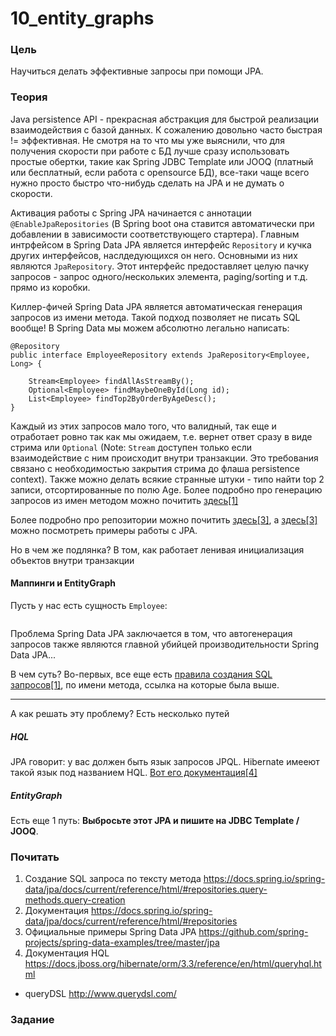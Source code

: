 # 10_entity_graphs

### Цель

Научиться делать эффективные запросы при помощи JPA. 

### Теория

Java persistence API - прекрасная абстракция для быстрой реализации взаимодействия с базой данных. К сожалению довольно 
часто быстрая != эффективная. Не смотря на то что мы уже выяснили, что для получения скорости при работе с БД лучше 
сразу использовать простые обертки, такие как Spring JDBC Template или JOOQ (платный или бесплатный, если работа с opensource БД),
все-таки чаще всего нужно просто быстро что-нибудь сделать на JPA и не думать о скорости.

Активация работы с Spring JPA начинается с аннотации ```@EnableJpaRepositories``` (В Spring boot она ставится автоматически при
добавлении в зависимости соответствующего стартера). Главным интрфейсом в Spring Data JPA является интерфейс ```Repository``` 
и кучка других интерфейсов, наслдедующихся он него. Основными из них являются  ```JpaRepository```. 
Этот интерфейс предоставляет целую пачку запросов - запрос одного/нескольких элемента, paging/sorting и т.д. прямо из коробки.
 
Киллер-фичей Spring Data JPA является автоматическая генерация запросов из имени метода. Такой подход позволяет не писать
SQL вообще! В Spring Data мы можем абсолютно легально написать:

```
@Repository
public interface EmployeeRepository extends JpaRepository<Employee, Long> {

    Stream<Employee> findAllAsStreamBy();
    Optional<Employee> findMaybeOneById(Long id);
    List<Employee> findTop2ByOrderByAgeDesc();
}
```
Каждый из этих запросов мало того, что валидный, так еще и отработает ровно так как мы ожидаем, т.е. вернет ответ сразу в 
виде стрима или ```Optional``` (Note: ```Stream``` доступен только если взаимодействие с ним происходит внутри транзакции. 
Это требования связано с необходимостью закрытия стрима до флаша persistence context). Также можно делать всякие странные 
штуки - типо найти top 2 записи, отсортированные по полю Age. Более подробно про генерацию запросов из имен методом можно 
почитить [здесь[1]](https://docs.spring.io/spring-data/jpa/docs/current/reference/html/#repositories.query-methods.query-creation)

Более подробно про репозитории можно почитить [здесь[3]](https://docs.spring.io/spring-data/jpa/docs/current/reference/html/#repositories),
а [здесь[3]](https://github.com/spring-projects/spring-data-examples/tree/master/jpa) можно посмотреть примеры работы с JPA.

Но в чем же подлянка? В том, как работает ленивая инициализация объектов внутри транзакции

#### Маппинги и EntityGraph

Пусть у нас есть сущность ```Employee```:
```

```

Проблема Spring Data JPA заключается в том, что автогенерация запросов также являются главной убийцей производительности 
Spring Data JPA...

В чем суть? Во-первых, все еще есть [правила создания SQL запросов[1]](https://docs.spring.io/spring-data/jpa/docs/current/reference/html/#repositories.query-methods.query-creation), 
по имени метода, ссылка на которые была выше.

---

А как решать эту проблему? Есть несколько путей

##### HQL

JPA говорит: у вас должен быть язык запросов JPQL. Hibernate имееют такой язык под названием HQL. [Вот его документация[4]](https://docs.jboss.org/hibernate/orm/3.3/reference/en/html/queryhql.html)


##### EntityGraph


Есть еще 1 путь: **Выбросьте этот JPA и пишите на JDBC Template / JOOQ**.


### Почитать

1. Создание SQL запроса по тексту метода https://docs.spring.io/spring-data/jpa/docs/current/reference/html/#repositories.query-methods.query-creation
2. Документация https://docs.spring.io/spring-data/jpa/docs/current/reference/html/#repositories
3. Официальные примеры Spring Data JPA https://github.com/spring-projects/spring-data-examples/tree/master/jpa
4. Документация HQL https://docs.jboss.org/hibernate/orm/3.3/reference/en/html/queryhql.html
 
- queryDSL http://www.querydsl.com/


### Задание
